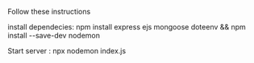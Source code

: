 Follow these instructions

install dependecies:
npm install express ejs mongoose doteenv && npm install --save-dev nodemon

Start server : 
npx nodemon index.js

